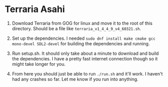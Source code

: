 # Terraria Asahi

1. Download Terraria from GOG for linux and move it to the root of this directory. Should be a file like `terraria_v1_4_4_9_v4_60321.sh`.

2. Set up the dependencies. I needed `sudo dnf install make cmake gcc mono-devel SDL2-devel` for building the dependencies and running.

4. Run setup.sh. It should only take about a minute to download and build the dependencies. I have a pretty fast internet connection though so it might take longer for you.

5. From here you should just be able to run `./run.sh` and it'll work. I haven't had any crashes so far. Let me know if you run into anything.
